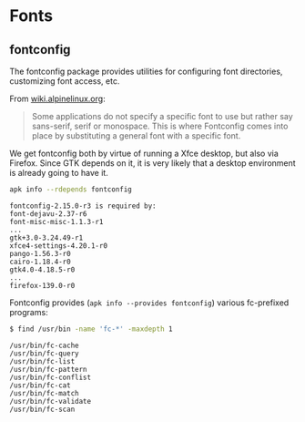 # Fonts

## fontconfig

The fontconfig package provides utilities for configuring font directories,
customizing font access, etc.

From [wiki.alpinelinux.org](https://wiki.alpinelinux.org/wiki/Fonts):

> Some applications do not specify a specific font to use but rather say
> sans-serif, serif or monospace. This is where Fontconfig comes into place by
> substituting a general font with a specific font.

We get fontconfig both by virtue of running a Xfce desktop, but also via
Firefox. Since GTK depends on it, it is very likely that a desktop environment
is already going to have it.

```sh
apk info --rdepends fontconfig
```
```
fontconfig-2.15.0-r3 is required by:
font-dejavu-2.37-r6
font-misc-misc-1.1.3-r1
...
gtk+3.0-3.24.49-r1
xfce4-settings-4.20.1-r0
pango-1.56.3-r0
cairo-1.18.4-r0
gtk4.0-4.18.5-r0
...
firefox-139.0-r0
```

Fontconfig provides (`apk info --provides fontconfig`) various fc-prefixed
programs:

```sh
$ find /usr/bin -name 'fc-*' -maxdepth 1
```
```
/usr/bin/fc-cache
/usr/bin/fc-query
/usr/bin/fc-list
/usr/bin/fc-pattern
/usr/bin/fc-conflist
/usr/bin/fc-cat
/usr/bin/fc-match
/usr/bin/fc-validate
/usr/bin/fc-scan
```